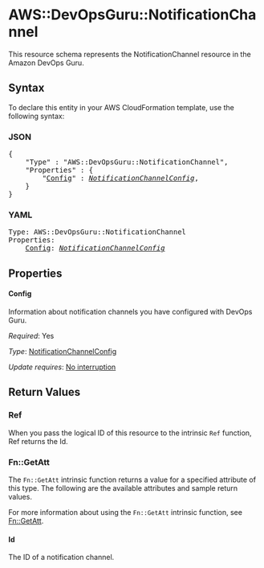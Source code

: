 # AWS::DevOpsGuru::NotificationChannel

This resource schema represents the NotificationChannel resource in the Amazon DevOps Guru.

## Syntax

To declare this entity in your AWS CloudFormation template, use the following syntax:

### JSON

<pre>
{
    "Type" : "AWS::DevOpsGuru::NotificationChannel",
    "Properties" : {
        "<a href="#config" title="Config">Config</a>" : <i><a href="notificationchannelconfig.md">NotificationChannelConfig</a></i>,
    }
}
</pre>

### YAML

<pre>
Type: AWS::DevOpsGuru::NotificationChannel
Properties:
    <a href="#config" title="Config">Config</a>: <i><a href="notificationchannelconfig.md">NotificationChannelConfig</a></i>
</pre>

## Properties

#### Config

Information about notification channels you have configured with DevOps Guru.

_Required_: Yes

_Type_: <a href="notificationchannelconfig.md">NotificationChannelConfig</a>

_Update requires_: [No interruption](https://docs.aws.amazon.com/AWSCloudFormation/latest/UserGuide/using-cfn-updating-stacks-update-behaviors.html#update-no-interrupt)

## Return Values

### Ref

When you pass the logical ID of this resource to the intrinsic `Ref` function, Ref returns the Id.

### Fn::GetAtt

The `Fn::GetAtt` intrinsic function returns a value for a specified attribute of this type. The following are the available attributes and sample return values.

For more information about using the `Fn::GetAtt` intrinsic function, see [Fn::GetAtt](https://docs.aws.amazon.com/AWSCloudFormation/latest/UserGuide/intrinsic-function-reference-getatt.html).

#### Id

The ID of a notification channel.

